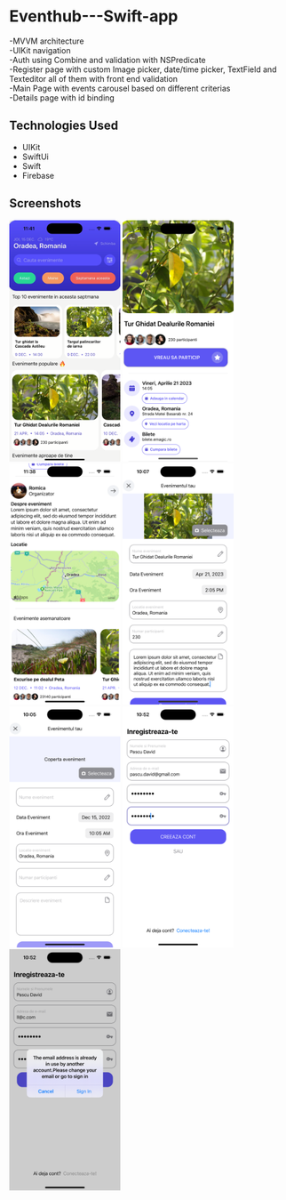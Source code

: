 # Eventhub---Swift-app
-MVVM architecture <br />
-UIKit navigation <br />
-Auth using Combine and validation with NSPredicate <br />
-Register page with custom Image picker, date/time picker, TextField and Texteditor all of them with front end validation <br />
-Main Page with events carousel based on different criterias <br />
-Details page with id binding <br />

## Technologies Used
- UIKit
- SwiftUi
- Swift
- Firebase

## Screenshots
<img src = "EventHub/Assets.xcassets/Screenshots/sim7.png?raw=true" alt="scr1" width= "200px"/> <img src = "EventHub/Assets.xcassets/Screenshots/sim5.png?raw=true" alt="scr2" width= "200px"/>
<img src = "EventHub/Assets.xcassets/Screenshots/sim6.png?raw=true" alt="scr5" width= "200px"/>
<img src = "EventHub/Assets.xcassets/Screenshots/sim2.png?raw=true" alt="scr3" width= "200px"/><img src = "EventHub/Assets.xcassets/Screenshots/sim1.png?raw=true" alt="scr4" width= "200px"/>
<img src = "EventHub/Assets.xcassets/Screenshots/sim3.png?raw=true" alt="scr6" width= "200px"/><img src = "EventHub/Assets.xcassets/Screenshots/sim4.png?raw=true" alt="scr7" width= "200px"/>

